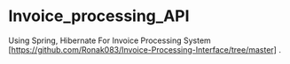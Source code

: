# Invoice_processing_API
Using Spring, Hibernate For Invoice Processing System [https://github.com/Ronak083/Invoice-Processing-Interface/tree/master] .
